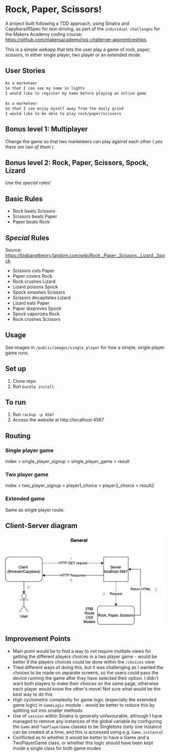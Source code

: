 # Rock, Paper, Scissors!

A project built following a TDD approach, using Sinatra and Capybara/RSpec for test-driving, as part of the `individual challenges` for the Makers Academy coding course: https://github.com/makersacademy/rps-challenge-apprenticeships.

This is a simple webapp that lets the user play a game of rock, paper, scissors, in either single player, two player or an extended mode.

## User Stories

```
As a marketeer
So that I can see my name in lights
I would like to register my name before playing an online game

As a marketeer
So that I can enjoy myself away from the daily grind
I would like to be able to play rock/paper/scissors
```

## Bonus level 1: Multiplayer

Change the game so that two marketeers can play against each other ( _yes there are two of them_ ).

## Bonus level 2: Rock, Paper, Scissors, Spock, Lizard

Use the _special_ rules!

## Basic Rules

- Rock beats Scissors
- Scissors beats Paper
- Paper beats Rock

## _Special_ Rules

Source: https://bigbangtheory.fandom.com/wiki/Rock,_Paper,_Scissors,_Lizard,_Spock

- Scissors cuts Paper
- Paper covers Rock
- Rock crushes Lizard
- Lizard poisons Spock
- Spock smashes Scissors
- Scissors decapitates Lizard
- Lizard eats Paper
- Paper disproves Spock
- Spock vaporizes Rock
- Rock crushes Scissors

## Usage

See images in `/public/images/single_player` for how a simple, single player game runs.

## Set up

1. Clone repo
2. Run `bundle install`

## To run

1. Run `rackup -p 4567`
2. Access the website at http://localhost:4567

## Routing
### Single player game

index > single_player_signup > single_player_game > result

### Two player game

index > two_player_signup > player1_choice > player2_choice > result2

### Extended game

Same as single player route.

## Client-Server diagram

![client-server diagram for RPS app](https://github.com/lewiscj97/rps-challenge-apprenticeships/blob/main/public/server.png)

## Improvement Points

- Main point would be to find a way to not require multiple views for getting the different players choices in a two player game - would be better if the players choices could be done within the `/choices` view
- Tried different ways of doing this, but it was challenging as I wanted the choices to be made on separate screens, so the users could pass the device running the game after they have selected their option. I didn't want both players to make their choices on the same page, otherwise each player would know the other's move! Not sure what would be the best way to do this
- High cyclometric complexity for game logic (especially the extended game logic) in `GameLogic` module - would be better to reduce this by splitting out into smaller methods
- Use of `session` within Sinatra is generally unfavourable, although I have managed to remove any instances of the global variable by configuring the `Game` and `TwoPlayerGame` classes to be Singletons (only one instance can be created at a time, and this is accessed using e.g. `Game.instance`)
- Conflicted as to whether it would be better to have a Game _and_ a TwoPlayerGame class, or whether this logic should have been kept inside a single class for both game modes

